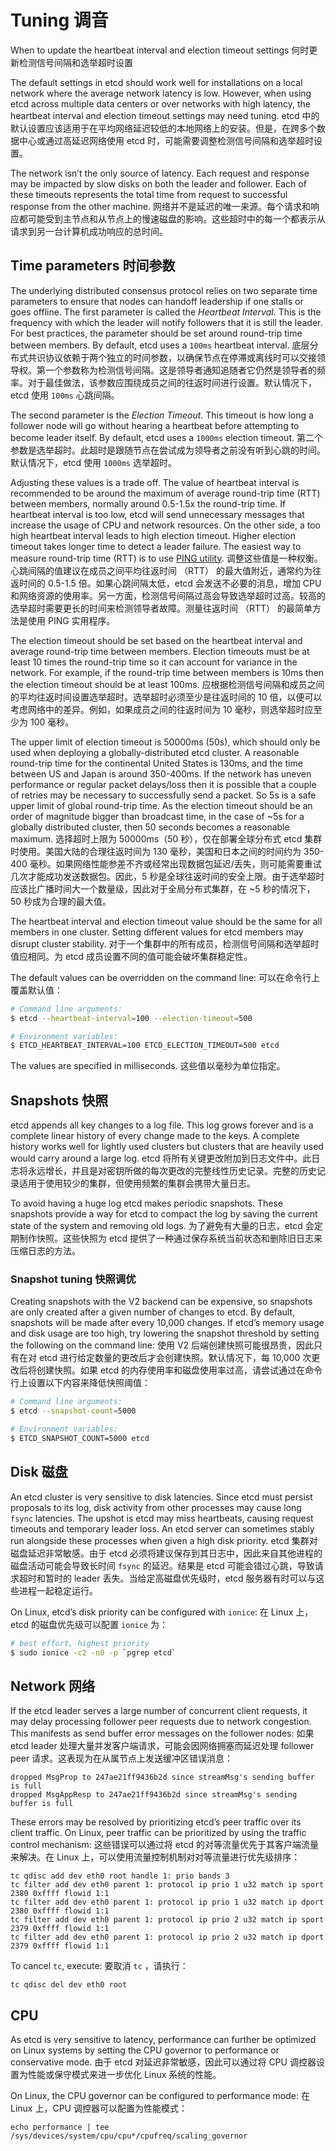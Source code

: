 # Tuning 调音

When to update the heartbeat interval and election timeout settings
何时更新检测信号间隔和选举超时设置



The default settings in etcd should work well for installations on a local  network where the average network latency is low. However, when using  etcd across multiple data centers or over networks with high latency,  the heartbeat interval and election timeout settings may need tuning.
etcd 中的默认设置应该适用于在平均网络延迟较低的本地网络上的安装。但是，在跨多个数据中心或通过高延迟网络使用 etcd 时，可能需要调整检测信号间隔和选举超时设置。

The network isn’t the only source of latency. Each request and response may be impacted by slow disks on both the leader and follower. Each of  these timeouts represents the total time from request to successful  response from the other machine.
网络并不是延迟的唯一来源。每个请求和响应都可能受到主节点和从节点上的慢速磁盘的影响。这些超时中的每一个都表示从请求到另一台计算机成功响应的总时间。

## Time parameters 时间参数

The underlying distributed consensus protocol relies on two separate time  parameters to ensure that nodes can handoff leadership if one stalls or  goes offline. The first parameter is called the *Heartbeat Interval*. This is the frequency with which the leader will notify followers that it is still the leader. For best practices, the parameter should be set around round-trip time between members. By default, etcd uses a `100ms` heartbeat interval.
底层分布式共识协议依赖于两个独立的时间参数，以确保节点在停滞或离线时可以交接领导权。第一个参数称为检测信号间隔。这是领导者通知追随者它仍然是领导者的频率。对于最佳做法，该参数应围绕成员之间的往返时间进行设置。默认情况下，etcd 使用 `100ms` 心跳间隔。

The second parameter is the *Election Timeout*. This timeout is how long a follower node will go without hearing a  heartbeat before attempting to become leader itself. By default, etcd  uses a `1000ms` election timeout.
第二个参数是选举超时。此超时是跟随节点在尝试成为领导者之前没有听到心跳的时间。默认情况下，etcd 使用 `1000ms` 选举超时。

Adjusting these values is a trade off. The value of heartbeat interval is  recommended to be around the maximum of average round-trip time (RTT)  between members, normally around 0.5-1.5x the round-trip time. If  heartbeat interval is too low, etcd will send unnecessary messages that  increase the usage of CPU and network resources. On the other side, a  too high heartbeat interval leads to high election timeout. Higher  election timeout takes longer time to detect a leader failure. The  easiest way to measure round-trip time (RTT) is to use [PING utility](https://en.wikipedia.org/wiki/Ping_(networking_utility)).
调整这些值是一种权衡。心跳间隔的值建议在成员之间平均往返时间 （RTT） 的最大值附近，通常约为往返时间的 0.5-1.5 倍。如果心跳间隔太低，etcd 会发送不必要的消息，增加 CPU  和网络资源的使用率。另一方面，检测信号间隔过高会导致选举超时过高。较高的选举超时需要更长的时间来检测领导者故障。测量往返时间 （RTT）  的最简单方法是使用 PING 实用程序。

The election timeout should be set based on the heartbeat interval and  average round-trip time between members. Election timeouts must be at  least 10 times the round-trip time so it can account for variance in the network. For example, if the round-trip time between members is 10ms  then the election timeout should be at least 100ms.
应根据检测信号间隔和成员之间的平均往返时间设置选举超时。选举超时必须至少是往返时间的 10 倍，以便可以考虑网络中的差异。例如，如果成员之间的往返时间为 10 毫秒，则选举超时应至少为 100 毫秒。

The upper limit of election timeout is 50000ms (50s), which should only be  used when deploying a globally-distributed etcd cluster. A reasonable  round-trip time for the continental United States is 130ms, and the time between US and Japan is around 350-400ms. If the network has uneven  performance or regular packet delays/loss then it is possible that a  couple of retries may be necessary to successfully send a packet. So 5s  is a safe upper limit of global round-trip time. As the election timeout should be an order of magnitude bigger than broadcast time, in the case of ~5s for a globally distributed cluster, then 50 seconds becomes a  reasonable maximum.
选择超时上限为 50000ms（50 秒），仅在部署全球分布式 etcd 集群时使用。美国大陆的合理往返时间为 130 毫秒，美国和日本之间的时间约为  350-400 毫秒。如果网络性能参差不齐或经常出现数据包延迟/丢失，则可能需要重试几次才能成功发送数据包。因此，5  秒是全球往返时间的安全上限。由于选举超时应该比广播时间大一个数量级，因此对于全局分布式集群，在 ~5 秒的情况下，50 秒成为合理的最大值。

The heartbeat interval and election timeout value should be the same for  all members in one cluster. Setting different values for etcd members  may disrupt cluster stability.
对于一个集群中的所有成员，检测信号间隔和选举超时值应相同。为 etcd 成员设置不同的值可能会破坏集群稳定性。

The default values can be overridden on the command line:
可以在命令行上覆盖默认值：

```sh
# Command line arguments:
$ etcd --heartbeat-interval=100 --election-timeout=500

# Environment variables:
$ ETCD_HEARTBEAT_INTERVAL=100 ETCD_ELECTION_TIMEOUT=500 etcd
```

The values are specified in milliseconds.
这些值以毫秒为单位指定。

## Snapshots 快照

etcd appends all key changes to a log file. This log grows forever and is a  complete linear history of every change made to the keys. A complete  history works well for lightly used clusters but clusters that are  heavily used would carry around a large log.
etcd 将所有关键更改附加到日志文件中。此日志将永远增长，并且是对密钥所做的每次更改的完整线性历史记录。完整的历史记录适用于使用较少的集群，但使用频繁的集群会携带大量日志。

To avoid having a huge log etcd makes periodic snapshots. These snapshots  provide a way for etcd to compact the log by saving the current state of the system and removing old logs.
为了避免有大量的日志，etcd 会定期制作快照。这些快照为 etcd 提供了一种通过保存系统当前状态和删除旧日志来压缩日志的方法。

### Snapshot tuning 快照调优

Creating snapshots with the V2 backend can be expensive, so snapshots are only  created after a given number of changes to etcd. By default, snapshots  will be made after every 10,000 changes. If etcd’s memory usage and disk usage are too high, try lowering the snapshot threshold by setting the  following on the command line:
使用 V2 后端创建快照可能很昂贵，因此只有在对 etcd 进行给定数量的更改后才会创建快照。默认情况下，每 10,000 次更改后将创建快照。如果 etcd 的内存使用率和磁盘使用率过高，请尝试通过在命令行上设置以下内容来降低快照阈值：

```sh
# Command line arguments:
$ etcd --snapshot-count=5000

# Environment variables:
$ ETCD_SNAPSHOT_COUNT=5000 etcd
```

## Disk 磁盘

An etcd cluster is very sensitive to disk latencies. Since etcd must  persist proposals to its log, disk activity from other processes may  cause long `fsync` latencies. The upshot is etcd may miss heartbeats, causing request  timeouts and temporary leader loss. An etcd server can sometimes stably  run alongside these processes when given a high disk priority.
etcd 集群对磁盘延迟非常敏感。由于 etcd 必须将建议保存到其日志中，因此来自其他进程的磁盘活动可能会导致长时间 `fsync` 的延迟。结果是 etcd 可能会错过心跳，导致请求超时和暂时的 leader 丢失。当给定高磁盘优先级时，etcd 服务器有时可以与这些进程一起稳定运行。

On Linux, etcd’s disk priority can be configured with `ionice`:
在 Linux 上，etcd 的磁盘优先级可以配置 `ionice` 为：

```sh
# best effort, highest priority
$ sudo ionice -c2 -n0 -p `pgrep etcd`
```

## Network 网络

If the etcd leader serves a large number of concurrent client requests, it may delay processing follower peer requests due to network congestion.  This manifests as send buffer error messages on the follower nodes:
如果 etcd leader 处理大量并发客户端请求，可能会因网络拥塞而延迟处理 follower peer 请求。这表现为在从属节点上发送缓冲区错误消息：

```
dropped MsgProp to 247ae21ff9436b2d since streamMsg's sending buffer is full
dropped MsgAppResp to 247ae21ff9436b2d since streamMsg's sending buffer is full
```

These errors may be resolved by prioritizing etcd’s peer traffic over its  client traffic. On Linux, peer traffic can be prioritized by using the  traffic control mechanism:
这些错误可以通过将 etcd 的对等流量优先于其客户端流量来解决。在 Linux 上，可以使用流量控制机制对对等流量进行优先级排序：

```
tc qdisc add dev eth0 root handle 1: prio bands 3
tc filter add dev eth0 parent 1: protocol ip prio 1 u32 match ip sport 2380 0xffff flowid 1:1
tc filter add dev eth0 parent 1: protocol ip prio 1 u32 match ip dport 2380 0xffff flowid 1:1
tc filter add dev eth0 parent 1: protocol ip prio 2 u32 match ip sport 2379 0xffff flowid 1:1
tc filter add dev eth0 parent 1: protocol ip prio 2 u32 match ip dport 2379 0xffff flowid 1:1
```

To cancel `tc`, execute:
要取消 `tc` ，请执行：

```
tc qdisc del dev eth0 root
```

## CPU

As etcd is very sensitive to latency, performance can further be optimized on Linux systems by setting the CPU governor to performance or  conservative mode.
由于 etcd 对延迟非常敏感，因此可以通过将 CPU 调控器设置为性能或保守模式来进一步优化 Linux 系统的性能。

On Linux, the CPU governor can be configured to performance mode:
在 Linux 上，CPU 调控器可以配置为性能模式：

```
echo performance | tee /sys/devices/system/cpu/cpu*/cpufreq/scaling_governor
```